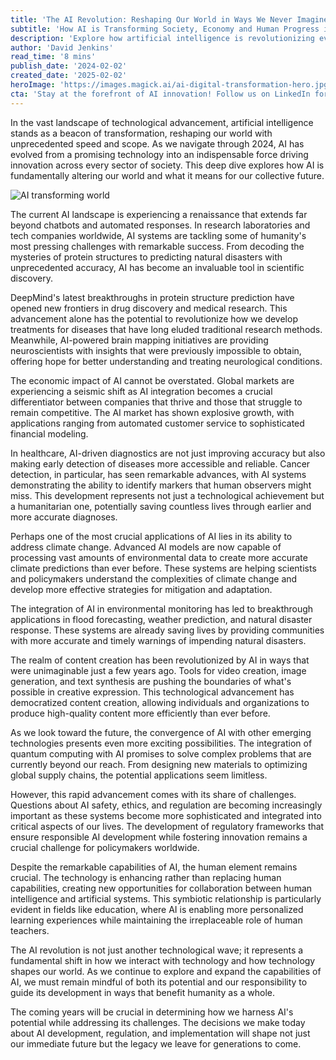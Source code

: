 ```yaml
---
title: 'The AI Revolution: Reshaping Our World in Ways We Never Imagined'
subtitle: 'How AI is Transforming Society, Economy and Human Progress in 2024'
description: 'Explore how artificial intelligence is revolutionizing every aspect of our world in 2024, from groundbreaking scientific discoveries to economic transformation and environmental protection. Learn about the latest developments in AI technology and their impact on society, business, and human progress.'
author: 'David Jenkins'
read_time: '8 mins'
publish_date: '2024-02-02'
created_date: '2025-02-02'
heroImage: 'https://images.magick.ai/ai-digital-transformation-hero.jpg'
cta: 'Stay at the forefront of AI innovation! Follow us on LinkedIn for daily updates on breakthrough technologies and expert insights shaping our future.'
---
```


In the vast landscape of technological advancement, artificial intelligence stands as a beacon of transformation, reshaping our world with unprecedented speed and scope. As we navigate through 2024, AI has evolved from a promising technology into an indispensable force driving innovation across every sector of society. This deep dive explores how AI is fundamentally altering our world and what it means for our collective future.

![AI transforming world](https://i.magick.ai/PIXE/1738488196342_magick_img.webp)

The current AI landscape is experiencing a renaissance that extends far beyond chatbots and automated responses. In research laboratories and tech companies worldwide, AI systems are tackling some of humanity's most pressing challenges with remarkable success. From decoding the mysteries of protein structures to predicting natural disasters with unprecedented accuracy, AI has become an invaluable tool in scientific discovery.

DeepMind's latest breakthroughs in protein structure prediction have opened new frontiers in drug discovery and medical research. This advancement alone has the potential to revolutionize how we develop treatments for diseases that have long eluded traditional research methods. Meanwhile, AI-powered brain mapping initiatives are providing neuroscientists with insights that were previously impossible to obtain, offering hope for better understanding and treating neurological conditions.

The economic impact of AI cannot be overstated. Global markets are experiencing a seismic shift as AI integration becomes a crucial differentiator between companies that thrive and those that struggle to remain competitive. The AI market has shown explosive growth, with applications ranging from automated customer service to sophisticated financial modeling.

In healthcare, AI-driven diagnostics are not just improving accuracy but also making early detection of diseases more accessible and reliable. Cancer detection, in particular, has seen remarkable advances, with AI systems demonstrating the ability to identify markers that human observers might miss. This development represents not just a technological achievement but a humanitarian one, potentially saving countless lives through earlier and more accurate diagnoses.

Perhaps one of the most crucial applications of AI lies in its ability to address climate change. Advanced AI models are now capable of processing vast amounts of environmental data to create more accurate climate predictions than ever before. These systems are helping scientists and policymakers understand the complexities of climate change and develop more effective strategies for mitigation and adaptation.

The integration of AI in environmental monitoring has led to breakthrough applications in flood forecasting, weather prediction, and natural disaster response. These systems are already saving lives by providing communities with more accurate and timely warnings of impending natural disasters.

The realm of content creation has been revolutionized by AI in ways that were unimaginable just a few years ago. Tools for video creation, image generation, and text synthesis are pushing the boundaries of what's possible in creative expression. This technological advancement has democratized content creation, allowing individuals and organizations to produce high-quality content more efficiently than ever before.

As we look toward the future, the convergence of AI with other emerging technologies presents even more exciting possibilities. The integration of quantum computing with AI promises to solve complex problems that are currently beyond our reach. From designing new materials to optimizing global supply chains, the potential applications seem limitless.

However, this rapid advancement comes with its share of challenges. Questions about AI safety, ethics, and regulation are becoming increasingly important as these systems become more sophisticated and integrated into critical aspects of our lives. The development of regulatory frameworks that ensure responsible AI development while fostering innovation remains a crucial challenge for policymakers worldwide.

Despite the remarkable capabilities of AI, the human element remains crucial. The technology is enhancing rather than replacing human capabilities, creating new opportunities for collaboration between human intelligence and artificial systems. This symbiotic relationship is particularly evident in fields like education, where AI is enabling more personalized learning experiences while maintaining the irreplaceable role of human teachers.

The AI revolution is not just another technological wave; it represents a fundamental shift in how we interact with technology and how technology shapes our world. As we continue to explore and expand the capabilities of AI, we must remain mindful of both its potential and our responsibility to guide its development in ways that benefit humanity as a whole.

The coming years will be crucial in determining how we harness AI's potential while addressing its challenges. The decisions we make today about AI development, regulation, and implementation will shape not just our immediate future but the legacy we leave for generations to come.